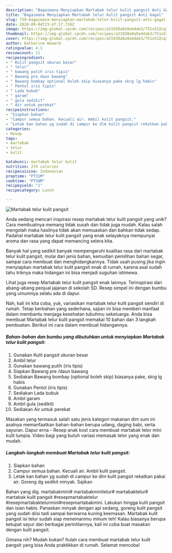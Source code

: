 ```yaml
---
description: "Bagaimana Menyiapkan Martabak telur kulit pangsit Anti Gagal"
title: "Bagaimana Menyiapkan Martabak telur kulit pangsit Anti Gagal"
slug: 739-bagaimana-menyiapkan-martabak-telur-kulit-pangsit-anti-gagal
date: 2020-09-04T23:47:17.716Z
image: https://img-global.cpcdn.com/recipes/a21938a8a9a4dab3/751x532cq70/martabak-telur-kulit-pangsit-foto-resep-utama.jpg
thumbnail: https://img-global.cpcdn.com/recipes/a21938a8a9a4dab3/751x532cq70/martabak-telur-kulit-pangsit-foto-resep-utama.jpg
cover: https://img-global.cpcdn.com/recipes/a21938a8a9a4dab3/751x532cq70/martabak-telur-kulit-pangsit-foto-resep-utama.jpg
author: Katharine Howard
ratingvalue: 4.1
reviewcount: 11
recipeingredient:
- " Kulit pangsit ukuran besar"
- " telur"
- " bawang putih iris tipis"
- " Bawang pre daun bawang"
- " Bawang bombay optional boleh skip biasanya pake skrg lg habis"
- " Pentol iris tipis"
- " Lada bubuk"
- " garam"
- " gula sedikit"
- " Air untuk perekat"
recipeinstructions:
- "Siapkan bahan"
- "Campur semua bahan. Kecuali air. Ambil kulit pangsit."
- "Letak kan bahan yg sudah di campur ke dlm kulit pangsit rekatkan pakai air. Goreng dg sedikit minyak. Sajikan"
categories:
- Resep
tags:
- martabak
- telur
- kulit

katakunci: martabak telur kulit 
nutrition: 274 calories
recipecuisine: Indonesian
preptime: "PT31M"
cooktime: "PT58M"
recipeyield: "1"
recipecategory: Lunch

---
```



![Martabak telur kulit pangsit](https://img-global.cpcdn.com/recipes/a21938a8a9a4dab3/751x532cq70/martabak-telur-kulit-pangsit-foto-resep-utama.jpg)

Anda sedang mencari inspirasi resep martabak telur kulit pangsit yang unik? Cara membuatnya memang tidak susah dan tidak juga mudah. Kalau salah mengolah maka hasilnya tidak akan memuaskan dan bahkan tidak sedap. Padahal martabak telur kulit pangsit yang enak selayaknya mempunyai aroma dan rasa yang dapat memancing selera kita.

Banyak hal yang sedikit banyak mempengaruhi kualitas rasa dari martabak telur kulit pangsit, mulai dari jenis bahan, kemudian pemilihan bahan segar, sampai cara membuat dan menghidangkannya. Tidak usah pusing jika ingin menyiapkan martabak telur kulit pangsit enak di rumah, karena asal sudah tahu triknya maka hidangan ini bisa menjadi suguhan istimewa.

Lihat juga resep Martabak telur kulit pangsit enak lainnya. Terinspirasi dari abang-abang penjual jajanan di sekolah SD. Resep simpel ini dengan bumbu yang umumnya selalu ada di dapur.


Nah, kali ini kita coba, yuk, variasikan martabak telur kulit pangsit sendiri di rumah. Tetap berbahan yang sederhana, sajian ini bisa memberi manfaat dalam membantu menjaga kesehatan tubuhmu sekeluarga. Anda bisa membuat Martabak telur kulit pangsit memakai 10 bahan dan 3 langkah pembuatan. Berikut ini cara dalam membuat hidangannya.

<!--inarticleads1-->

##### Bahan-bahan dan bumbu yang dibutuhkan untuk menyiapkan Martabak telur kulit pangsit:

1. Gunakan  Kulit pangsit ukuran besar
1. Ambil  telur
1. Gunakan  bawang putih (iris tipis)
1. Siapkan  Bawang pre /daun bawang
1. Sediakan  Bawang bombay (optional boleh skip) biasanya pake, skrg lg habis
1. Gunakan  Pentol (iris tipis)
1. Sediakan  Lada bubuk
1. Ambil  garam
1. Ambil  gula (sedikit)
1. Sediakan  Air untuk perekat


Masakan yang termasuk salah satu jenis kategori makanan dim sum ini asalnya memanfaatkan bahan-bahan berupa udang, daging babi, serta sayuran. Dapur erna - Resep anak kost cara membuat martabak telor mini kulit lumpia. Video bagi yang butuh variasi memasak telor yang enak dan mudah. 

<!--inarticleads2-->

##### Langkah-langkah membuat Martabak telur kulit pangsit:

1. Siapkan bahan
1. Campur semua bahan. Kecuali air. Ambil kulit pangsit.
1. Letak kan bahan yg sudah di campur ke dlm kulit pangsit rekatkan pakai air. Goreng dg sedikit minyak. Sajikan


Bahan yang dig. martabakmini# martabakminitelur# martabaktelur# martabak kulit pangsit #resepmartabaktelur #resepmartabaktelurmini#resepmartabakmini. Lakukan hingga kulit pangsit dan isian habis. Panaskan minyak dengan api sedang, goreng kulit pangsit yang sudah diisi tadi sampai berwarna kuning keemasan. Martabak kulit pangsit isi telur sudah siap menemanimu minum teh! Kalau biasanya berupa ketupat sayur dan berbagai perintilannya, kali ini coba buat masakan dengan kulit pangsit. 

Gimana nih? Mudah bukan? Itulah cara membuat martabak telur kulit pangsit yang bisa Anda praktikkan di rumah. Selamat mencoba!

